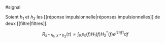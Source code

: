 #signal 

Soient $h_1$ et $h_2$ les [[réponse impulsionnelle|réponses impulsionnelles]] de deux [[filtre|filtres]].

$$
R_{x\ast h_1,\ x\ast h_2}(\tau) = \int_\mathbb{R} s_x(f) H_1(f) H_2^\ast(f) e^{j2\pi f \tau} \mathrm{d}f
$$

